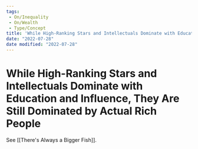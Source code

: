 ```yaml
---
tags:
 - On/Inequality
 - On/Wealth
 - Type/Concept
title: 'While High-Ranking Stars and Intellectuals Dominate with Education and Influence, They Are Still Dominated by Actual Rich People'
date: "2022-07-28"
date modified: "2022-07-28"
---
```


# While High-Ranking Stars and Intellectuals Dominate with Education and Influence, They Are Still Dominated by Actual Rich People
See [[There's Always a Bigger Fish]].
